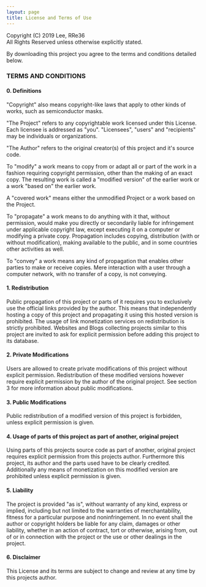 ```yaml
---
layout: page
title: License and Terms of Use
---
```


Copyright (C) 2019 Lee, RRe36<br>
All Rights Reserved unless otherwise explicitly stated.
 
By downloading this project you agree to the terms and conditions
detailed below.


### TERMS AND CONDITIONS

#### 0. Definitions
  
  "Copyright" also means copyright-like laws that apply to other kinds of
works, such as semiconductor masks.

  "The Project" refers to any copyrightable work licensed under this
License. Each licensee is addressed as "you". "Licensees", "users" and
"recipients" may be individuals or organizations.

  "The Author" refers to the original creator(s) of this project and it's
source code. 

  To "modify" a work means to copy from or adapt all or part of the work
in a fashion requiring copyright permission, other than the making of an
exact copy.  The resulting work is called a "modified version" of the
earlier work or a work "based on" the earlier work.

  A "covered work" means either the unmodified Project or a work based
on the Project.

  To "propagate" a work means to do anything with it that, without
permission, would make you directly or secondarily liable for infringement
under applicable copyright law, except executing it on a computer or
modifying a private copy.  Propagation includes copying, distribution
(with or without modification), making available to the public, and in
some countries other activities as well.

  To "convey" a work means any kind of propagation that enables other
parties to make or receive copies.  Mere interaction with a user through a
computer network, with no transfer of a copy, is not conveying.


#### 1. Redistribution

  Public propagation of this project or parts of it requires you to
exclusively use the official links provided by the author. This means that
independently hosting a copy of this project and propagating it using this
hosted version is prohibited. The usage of link monetization services on
redistribution is strictly prohibited.
  Websites and Blogs collecting projects similar to this project are
invited to ask for explicit permission before adding this project to
its database.


#### 2. Private Modifications

  Users are allowed to create private modifications of this project
without explicit permission. Redistribution of these modified versions
however require explicit permission by the author of the original project.
  See section 3 for more information about public modifications.


#### 3. Public Modifications

  Public redistribution of a modified version of this project is forbidden,
unless explicit permission is given.


#### 4. Usage of parts of this project as part of another, original project

  Using parts of this projects source code as part of another, original
project requires explicit permission from this projects author.
  Furthermore this project, its author and the parts used have to be
clearly credited. Additionally any means of monetization on this modified
version are prohibited unless explicit permission is given.


#### 5. Liability

  The project is provided "as is", without warranty of any kind, express
or implied, including but not limited to the warranties of merchantability,
fitness for a particular purpose and noninfringement. In no event shall the
author or copyright holders be liable for any claim, damages or other
liability, whether in an action of contract, tort or otherwise, arising from,
out of or in connection with the project or the use or other dealings in the
project.


#### 6. Disclaimer

  This License and its terms are subject to change and review at any time
by this projects author.
